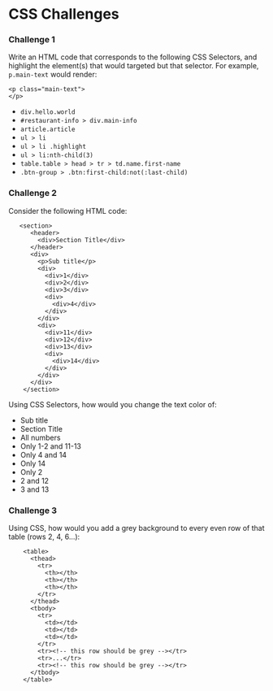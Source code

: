 # CSS Challenges

### Challenge 1

Write an HTML code that corresponds to the following CSS Selectors, and highlight the element(s) that would targeted but that selector. For example, ```p.main-text``` would render:

    <p class="main-text">
    </p>


* ``` div.hello.world ```
* ``` #restaurant-info > div.main-info  ```
* ``` article.article ```
* ``` ul > li ```
* ``` ul > li .highlight ```
* ``` ul > li:nth-child(3) ```
* ``` table.table > head > tr > td.name.first-name ```
* ``` .btn-group > .btn:first-child:not(:last-child) ```


### Challenge 2

Consider the following HTML code:

       <section>
          <header>
            <div>Section Title</div>
          </header>
          <div>
            <p>Sub title</p>
            <div>
              <div>1</div>
              <div>2</div>
              <div>3</div>
              <div>
                <div>4</div>
              </div>
            </div>
            <div>
              <div>11</div>
              <div>12</div>
              <div>13</div>
              <div>
                <div>14</div>
              </div>
            </div>
          </div>
        </section>

Using CSS Selectors, how would you change the text color of:

* Sub title
* Section Title
* All numbers
* Only 1-2 and 11-13
* Only 4 and 14
* Only 14
* Only 2
* 2 and 12
* 3 and 13


### Challenge 3

Using CSS, how would you add a grey background to every even row of that table (rows 2, 4, 6...):

        <table>
          <thead>
            <tr>
              <th></th>
              <th></th>
              <th></th>
            </tr>
          </thead>
          <tbody>
            <tr>
              <td></td>
              <td></td>
              <td></td>
            </tr>
            <tr><!-- this row should be grey --></tr>
            <tr>...</tr>
            <tr><!-- this row should be grey --></tr>
          </tbody>
        </table>
